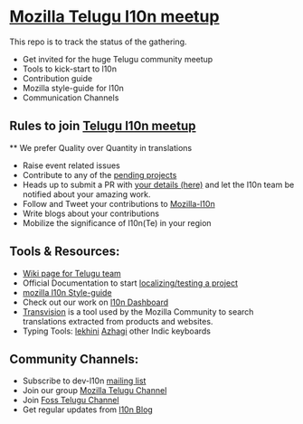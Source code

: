 # [Mozilla Telugu l10n meetup](https://reps.mozilla.org/e/telugu-community-meetup-2017/)

This repo is to track the status of the gathering.

* Get invited for the huge Telugu community meetup
* Tools to kick-start to l10n
* Contribution guide
* Mozilla style-guide for l10n
* Communication Channels

## Rules to join [Telugu l10n meetup](https://reps.mozilla.org/e/telugu-community-meetup-2017/)
** We prefer Quality over Quantity in translations
* Raise event related issues
* Contribute to any of the [pending projects](https://pontoon.mozilla.org/te/)
* Heads up to submit a PR with [your details (here)](/prerequisites.md) and let the l10n team be notified about your amazing work.
* Follow and Tweet your contributions to [Mozilla-l10n](https://twitter.com/mozilla_l10n)
* Write blogs about your contributions
* Mobilize the significance of l10n(Te) in your region

## Tools & Resources: 
* [Wiki page for Telugu team](https://wiki.mozilla.org/L10n:Teams:te)
* Official Documentation to start [localizing/testing a project](https://mozilla-l10n.github.io/localizer-documentation/)
* [mozilla l10n Style-guide](https://developer.mozilla.org/en-US/docs/L10n_Style_Guide)
* Check out our work on [l10n Dashboard](https://l10n.mozilla-community.org/webdashboard/?locale=te)
* [Transvision](https://transvision.mozfr.org/) is a tool used by the Mozilla Community to search translations extracted from products and websites. 
* Typing Tools:
	[lekhini](http://lekhini.org/)
	[Azhagi](http://www.azhagi.com/sai/plus/AzhagiPlus-Setup.zip)
	other Indic keyboards	

## Community Channels: 
* Subscribe to dev-l10n [mailing list](https://lists.mozilla.org/listinfo/dev-l10n)
* Join our group [Mozilla Telugu Channel](https://t.me/joinchat/AAAAAEFQaXicCPeaeVIm_Q)
* Join [Foss Telugu Channel](https://t.me/joinchat/A7ca0D_YI7PFmpwWvbDV6g)
* Get regular updates from [l10n Blog](http://blog.mozilla.org/l10n/)





